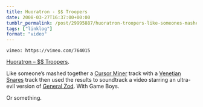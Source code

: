 ```yaml
---
title: Huoratron - $$ Troopers
date: 2008-03-27T16:37:00+00:00
tumblr_permalink: /post/29995887/huoratron-troopers-like-someones-mashed
tags: ["linklog"]
format: "video"
---
```


`vimeo: https://vimeo.com/764015`

[Huoratron &#8211; \$\$ Troopers][1].

Like someone&rsquo;s mashed together a [Cursor Miner][2] track with a [Venetian Snares][3] track then used the results to soundtrack a video starring an ultra-evil version of [General Zod][4]. With Game Boys.

Or something.

[1]: https://vimeo.com/764015
[2]: http://www.myspace.com/cursorminer
[3]: http://www.venetiansnares.com/
[4]: http://www.zod2008.com/
